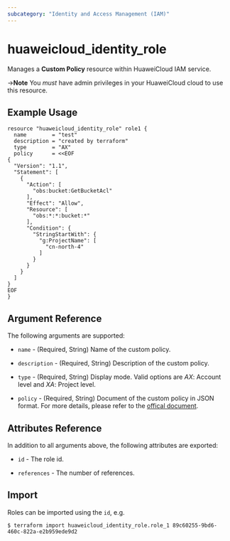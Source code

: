 ```yaml
---
subcategory: "Identity and Access Management (IAM)"
---
```


# huaweicloud_identity_role

Manages a **Custom Policy** resource within HuaweiCloud IAM service.

->**Note** You _must_ have admin privileges in your HuaweiCloud cloud to use
this resource.

## Example Usage

```hcl
resource "huaweicloud_identity_role" role1 {
  name        = "test"
  description = "created by terraform"
  type        = "AX"
  policy      = <<EOF
{
  "Version": "1.1",
  "Statement": [
    {
      "Action": [
        "obs:bucket:GetBucketAcl"
      ],
      "Effect": "Allow",
      "Resource": [
        "obs:*:*:bucket:*"
      ],
      "Condition": {
        "StringStartWith": {
          "g:ProjectName": [
            "cn-north-4"
          ]
        }
      }
    }
  ]
}
EOF
}
```

## Argument Reference

The following arguments are supported:

* `name` - (Required, String) Name of the custom policy.

* `description` - (Required, String) Description of the custom policy.

* `type` - (Required, String) Display mode. Valid options are _AX_: Account level and _XA_: Project level.

* `policy` - (Required, String) Document of the custom policy in JSON format. For more details, please refer to the
    [offical document](https://support.huaweicloud.com/intl/en-us/usermanual-iam/iam_01_0017.html).

## Attributes Reference

In addition to all arguments above, the following attributes are exported:

* `id` - The role id.

* `references` - The number of references.

## Import

Roles can be imported using the `id`, e.g.

```
$ terraform import huaweicloud_identity_role.role_1 89c60255-9bd6-460c-822a-e2b959ede9d2
```
